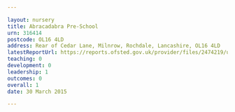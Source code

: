 ```yaml
---

layout: nursery
title: Abracadabra Pre-School
urn: 316414
postcode: OL16 4LD
address: Rear of Cedar Lane, Milnrow, Rochdale, Lancashire, OL16 4LD
latestReportUrl: https://reports.ofsted.gov.uk/provider/files/2474219/urn/316414.pdf
teaching: 0
development: 0
leadership: 1
outcomes: 0
overall: 1
date: 30 March 2015

---
```

